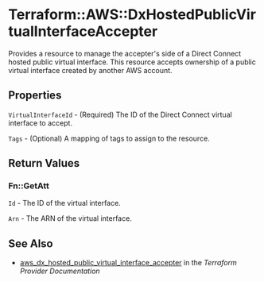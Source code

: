 # Terraform::AWS::DxHostedPublicVirtualInterfaceAccepter

Provides a resource to manage the accepter's side of a Direct Connect hosted public virtual interface.
This resource accepts ownership of a public virtual interface created by another AWS account.

## Properties

`VirtualInterfaceId` - (Required) The ID of the Direct Connect virtual interface to accept.

`Tags` - (Optional) A mapping of tags to assign to the resource.


## Return Values

### Fn::GetAtt

`Id` - The ID of the virtual interface.

`Arn` - The ARN of the virtual interface.

## See Also

* [aws_dx_hosted_public_virtual_interface_accepter](https://www.terraform.io/docs/providers/aws/r/dx_hosted_public_virtual_interface_accepter.html) in the _Terraform Provider Documentation_